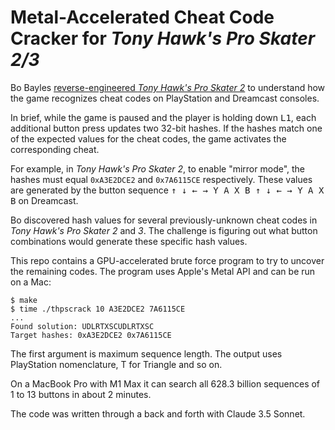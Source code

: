 # Metal-Accelerated Cheat Code Cracker for *Tony Hawk's Pro Skater 2/3*

Bo Bayles [reverse-engineered *Tony Hawk's Pro Skater 2*][bbayles] to understand how the game recognizes cheat codes on PlayStation and Dreamcast consoles.

[bbayles]: https://32bits.substack.com/p/under-the-microscope-tony-hawks-pro

In brief, while the game is paused and the player is holding down <kbd>L1</kbd>, each additional button press updates two 32-bit hashes. If the hashes match one of the expected values for the cheat codes, the game activates the corresponding cheat.

For example, in *Tony Hawk's Pro Skater 2*, to enable "mirror mode", the hashes must equal `0xA3E2DCE2` and `0x7A6115CE` respectively. These values are generated by the button sequence <kbd>↑ ↓ ← → Y A X B ↑ ↓ ← → Y A X B</kbd> on Dreamcast.

Bo discovered hash values for several previously-unknown cheat codes in *Tony Hawk's Pro Skater 2* and *3*. The challenge is figuring out what button combinations would generate these specific hash values.

This repo contains a GPU-accelerated brute force program to try to uncover the remaining codes. The program uses Apple's Metal API and can be run on a Mac:

    $ make
    $ time ./thpscrack 10 A3E2DCE2 7A6115CE
    ...
    Found solution: UDLRTXSCUDLRTXSC
    Target hashes: 0xA3E2DCE2 0x7A6115CE

The first argument is maximum sequence length. The output uses PlayStation nomenclature, T for Triangle and so on.

On a MacBook Pro with M1 Max it can search all 628.3 billion sequences of 1 to 13 buttons in about 2 minutes.

The code was written through a back and forth with Claude 3.5 Sonnet.

